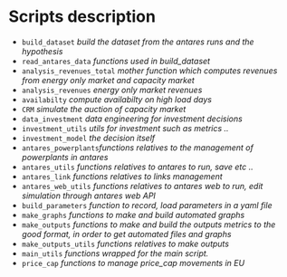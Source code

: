 # Scripts description

* `build_dataset` *build the dataset from the antares runs and the hypothesis*
* `read_antares_data` *functions used in build_dataset*
* `analysis_revenues_total` *mother function which computes revenues from energy only market and capacity market*
* `analysis_revenues` *energy only market revenues*
* `availabilty` *compute availabilty on high load days*
* `CRM` *simulate the auction of capacity market*
* `data_investment` *data engineering for investment decisions*
* `investment_utils` *utils for investment such as metrics ..*
* `investment_model` *the decision itself*
* `antares_powerplants`*functions relatives to the management of powerplants in antares*
* `antares_utils` *functions relatives to antares to run, save etc ..*
* `antares_link` *functions relatives to links management*
* `antares_web_utils` *functions relatives to antares web to run, edit simulation through antares web API*
* `build_parameters` *function to record, load parameters in a yaml file*
* `make_graphs` *functions to make and build automated graphs*
* `make_outputs` *functions to make and build the outputs metrics to the good format, in order to get automated files and graphs*
* `make_outputs_utils` *functions relatives to make outputs*
* `main_utils` *functions wrapped for the main script.*
* `price_cap` *functions to manage price_cap movements in EU*
